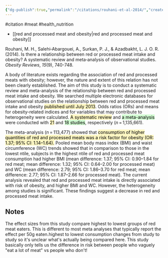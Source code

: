 ```yaml
---
{"dg-publish":true,"permalink":"/citations/rouhani-et-al-2014/","created":"2024-04-22T13:07:40.000+01:00","updated":"2025-09-28T23:48:31.286+01:00"}
---
```


#citation #meat #health_nutrition

- [[red and processed meat and obesity\|red and processed meat and obesity]]

Rouhani, M. H., Salehi‐Abargouei, A., Surkan, P. J., & Azadbakht, L. J. O. R. (2014). Is there a relationship between red or processed meat intake and obesity? A systematic review and meta‐analysis of observational studies. _Obesity Reviews_, _15_(9), 740-748.

A body of literature exists regarding the association of red and processed meats with obesity; however, the nature and extent of this relation has not been clearly established. The aim of this study is to conduct a systematic review and meta-analysis of the relationship between red and processed meat intake and obesity. We searched multiple electronic databases for observational studies on the relationship between red and processed meat intake and obesity <mark style="background: #FFF3A3A6;">published until July 2013</mark>. Odds ratios (ORs) and means for obesity-related indices and for variables that may contribute to heterogeneity were calculated. <mark style="background: #FFF3A3A6;">A systematic review</mark> and <mark style="background: #BBFABBA6;">a meta-analysis</mark> were conducted with <mark style="background: #FFF3A3A6;">21</mark> and <mark style="background: #BBFABBA6;">18 studies</mark>, respectively (_n_ = 1,135,661). 

The meta-analysis (_n_ = 113,477) showed that <mark style="background: #FFF3A3A6;">consumption of higher quantities of red and processed meats was a risk factor for obesity (OR: 1.37; 95% CI: 1.14–1.64).</mark> Pooled mean body mass index (BMI) and waist circumference (WC) trends showed that in comparison to those in the lowest ntile, subjects in the highest ntile of red and processed meat consumption had higher BMI (mean difference: 1.37; 95% CI: 0.90–1.84 for red meat; mean difference: 1.32; 95% CI: 0.64–2.00 for processed meat) and WC (mean difference: 2.79; 95% CI: 1.86–3.70 for red meat; mean difference: 2.77; 95% CI: 1.87–2.66 for processed meat). The current analysis revealed that red and processed meat intake is directly associated with risk of obesity, and higher BMI and WC. However, the heterogeneity among studies is significant. These findings suggest a decrease in red and processed meat intake.

## Notes
The effect sizes from this study compare highest to lowest groups of red meat eaters. This is different to most meta analyses that typically report the effect per 50g eaten.highest to lowest consumption changes from study to study so it's unclear what's actually being compared here. This study basically only tells us the difference in risk between people who vaguely "eat a lot of meat" vs people who don't!